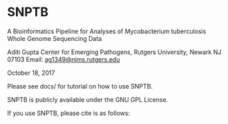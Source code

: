 # SNPTB
A Bioinformatics Pipeline for Analyses of Mycobacterium tuberculosis Whole Genome Sequencing Data


Aditi Gupta
Center for Emerging Pathogens, Rutgers University, Newark NJ 07103
Email: ag1349@njms.rutgers.edu

October 18, 2017

Please see docs/ for tutorial on how to use SNPTB.

SNPTB is publicly available under the GNU GPL License. 

If you use SNPTB, please cite is as follows:
